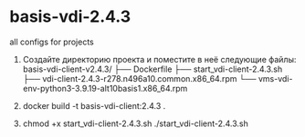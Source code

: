 # basis-vdi-2.4.3
all configs for projects 
1. Создайте директорию проекта и поместите в неё следующие файлы:
 basis-vdi-client-v2.4.3/
   ├── Dockerfile
   ├── start_vdi-client-2.4.3.sh
   ├── vdi-client-2.4.3-r278.n496a10.common.x86_64.rpm
   └── vms-vdi-env-python3-3.9.19-alt10basis1.x86_64.rpm

2. docker build -t basis-vdi-client:2.4.3 .
3. chmod +x start_vdi-client-2.4.3.sh
   ./start_vdi-client-2.4.3.sh
